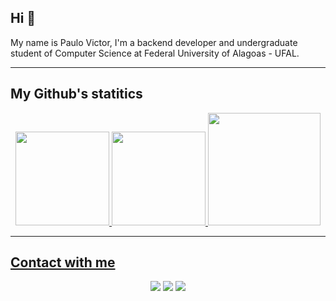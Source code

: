 <h2>Hi 👋</h2>

<p>My name is Paulo Victor, I'm a backend developer and undergraduate student of Computer Science at Federal University of Alagoas - UFAL.</p>
<hr>
<h2>My Github's statitics</h2>
<div align="center">
  <a href="https://github.com/paulov59">
  <img height="150em" src="https://github-readme-streak-stats.herokuapp.com?user=paulov59&theme=github-dark-blue&hide_border=true&type=png"/>
  <img height="150em" src="https://github-readme-stats-paulov59.vercel.app/api?username=paulov59&show_icons=true&theme=github_dark&rank_icon=github&include_all_commits=true&hide_border=true"/>
  <img height="180em" src="https://github-readme-stats-paulov59.vercel.app/api/top-langs/?username=paulov59&layout=compact&langs_count=7&theme=github_dark&hide_border=true"/>
</div>
<hr>
<h2>Contact with me</h2>
<div align="center">
    <a href = "mailto:pvls2@ic.ufal.br"><img src="https://img.shields.io/badge/Gmail-D14836?style=for-the-badge&logo=gmail&logoColor=white" target="_blank"></a>
    <a href="https://www.linkedin.com/in/paulo-severiano/" target="_blank"><img src="https://img.shields.io/badge/-LinkedIn-%230077B5?style=for-the-badge&logo=linkedin&logoColor=white" target="_blank"></a>
    <a href = "mailto:paulo.victor@nees.ufal.br"><img src="https://img.shields.io/badge/Gmail-D14836?style=for-the-badge&logo=gmail&logoColor=white" target="_blank"></a>
</div>

